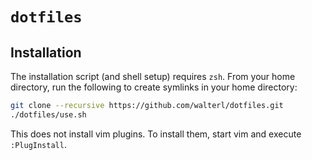 # `dotfiles`

## Installation

The installation script (and shell setup) requires `zsh`. From your home
directory, run the following to create symlinks in your home directory:

```zsh
git clone --recursive https://github.com/walterl/dotfiles.git
./dotfiles/use.sh
```

This does not install vim plugins. To install them, start vim and execute
`:PlugInstall`.

